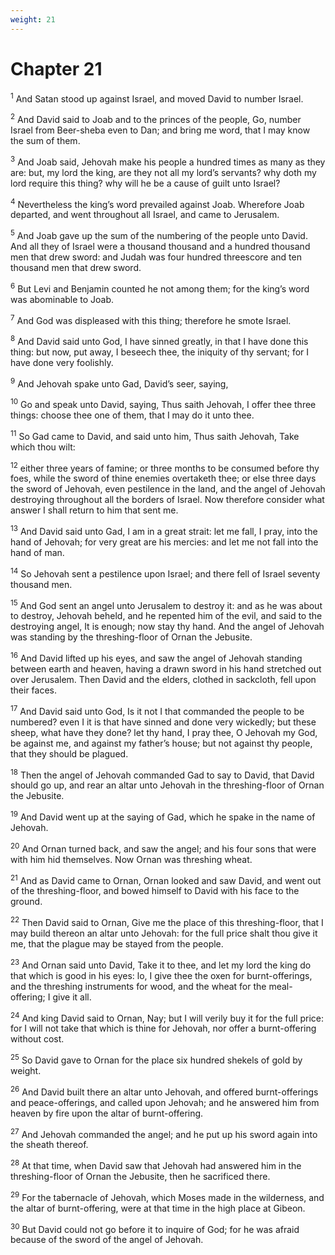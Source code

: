 ```yaml
---
weight: 21
---
```


# Chapter 21

<sup>1</sup> And Satan stood up against Israel, and moved David to number Israel. 

<sup>2</sup> And David said to Joab and to the princes of the people, Go, number Israel from Beer-sheba even to Dan; and bring me word, that I may know the sum of them. 

<sup>3</sup> And Joab said, Jehovah make his people a hundred times as many as they are: but, my lord the king, are they not all my lord’s servants? why doth my lord require this thing? why will he be a cause of guilt unto Israel? 

<sup>4</sup> Nevertheless the king’s word prevailed against Joab. Wherefore Joab departed, and went throughout all Israel, and came to Jerusalem. 

<sup>5</sup> And Joab gave up the sum of the numbering of the people unto David. And all they of Israel were a thousand thousand and a hundred thousand men that drew sword: and Judah was four hundred threescore and ten thousand men that drew sword. 

<sup>6</sup> But Levi and Benjamin counted he not among them; for the king’s word was abominable to Joab. 

<sup>7</sup> And God was displeased with this thing; therefore he smote Israel. 

<sup>8</sup> And David said unto God, I have sinned greatly, in that I have done this thing: but now, put away, I beseech thee, the iniquity of thy servant; for I have done very foolishly. 

<sup>9</sup> And Jehovah spake unto Gad, David’s seer, saying, 

<sup>10</sup> Go and speak unto David, saying, Thus saith Jehovah, I offer thee three things: choose thee one of them, that I may do it unto thee. 

<sup>11</sup> So Gad came to David, and said unto him, Thus saith Jehovah, Take which thou wilt: 

<sup>12</sup> either three years of famine; or three months to be consumed before thy foes, while the sword of thine enemies overtaketh thee; or else three days the sword of Jehovah, even pestilence in the land, and the angel of Jehovah destroying throughout all the borders of Israel. Now therefore consider what answer I shall return to him that sent me. 

<sup>13</sup> And David said unto Gad, I am in a great strait: let me fall, I pray, into the hand of Jehovah; for very great are his mercies: and let me not fall into the hand of man. 

<sup>14</sup> So Jehovah sent a pestilence upon Israel; and there fell of Israel seventy thousand men. 

<sup>15</sup> And God sent an angel unto Jerusalem to destroy it: and as he was about to destroy, Jehovah beheld, and he repented him of the evil, and said to the destroying angel, It is enough; now stay thy hand. And the angel of Jehovah was standing by the threshing-floor of Ornan the Jebusite. 

<sup>16</sup> And David lifted up his eyes, and saw the angel of Jehovah standing between earth and heaven, having a drawn sword in his hand stretched out over Jerusalem. Then David and the elders, clothed in sackcloth, fell upon their faces. 

<sup>17</sup> And David said unto God, Is it not I that commanded the people to be numbered? even I it is that have sinned and done very wickedly; but these sheep, what have they done? let thy hand, I pray thee, O Jehovah my God, be against me, and against my father’s house; but not against thy people, that they should be plagued. 

<sup>18</sup> Then the angel of Jehovah commanded Gad to say to David, that David should go up, and rear an altar unto Jehovah in the threshing-floor of Ornan the Jebusite. 

<sup>19</sup> And David went up at the saying of Gad, which he spake in the name of Jehovah. 

<sup>20</sup> And Ornan turned back, and saw the angel; and his four sons that were with him hid themselves. Now Ornan was threshing wheat. 

<sup>21</sup> And as David came to Ornan, Ornan looked and saw David, and went out of the threshing-floor, and bowed himself to David with his face to the ground. 

<sup>22</sup> Then David said to Ornan, Give me the place of this threshing-floor, that I may build thereon an altar unto Jehovah: for the full price shalt thou give it me, that the plague may be stayed from the people. 

<sup>23</sup> And Ornan said unto David, Take it to thee, and let my lord the king do that which is good in his eyes: lo, I give thee the oxen for burnt-offerings, and the threshing instruments for wood, and the wheat for the meal-offering; I give it all. 

<sup>24</sup> And king David said to Ornan, Nay; but I will verily buy it for the full price: for I will not take that which is thine for Jehovah, nor offer a burnt-offering without cost. 

<sup>25</sup> So David gave to Ornan for the place six hundred shekels of gold by weight. 

<sup>26</sup> And David built there an altar unto Jehovah, and offered burnt-offerings and peace-offerings, and called upon Jehovah; and he answered him from heaven by fire upon the altar of burnt-offering. 

<sup>27</sup> And Jehovah commanded the angel; and he put up his sword again into the sheath thereof. 

<sup>28</sup> At that time, when David saw that Jehovah had answered him in the threshing-floor of Ornan the Jebusite, then he sacrificed there. 

<sup>29</sup> For the tabernacle of Jehovah, which Moses made in the wilderness, and the altar of burnt-offering, were at that time in the high place at Gibeon. 

<sup>30</sup> But David could not go before it to inquire of God; for he was afraid because of the sword of the angel of Jehovah. 


